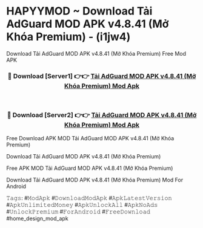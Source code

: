 # HAPYYMOD ~ Download Tải AdGuard MOD APK v4.8.41 (Mở Khóa Premium) - (i1jw4)
Download Tải AdGuard MOD APK v4.8.41 (Mở Khóa Premium) Free Mod APK

<div align="center">
<h3>🔴 Download [Server1] 👉👉 <a href="https://apk-comot.site?title=Tải_AdGuard_MOD_APK_v4.8.41_(Mở_Khóa_Premium)">Tải AdGuard MOD APK v4.8.41 (Mở Khóa Premium) Mod Apk</a></h3><br>

<h3>🔴 Download [Server2] 👉👉 <a href="https://apk-comot.site?title=Tải_AdGuard_MOD_APK_v4.8.41_(Mở_Khóa_Premium)">Tải AdGuard MOD APK v4.8.41 (Mở Khóa Premium) Mod Apk</a></h3>
</div>


Free Download APK MOD Tải AdGuard MOD APK v4.8.41 (Mở Khóa Premium)

Download Tải AdGuard MOD APK v4.8.41 (Mở Khóa Premium) 

Free APK MOD Tải AdGuard MOD APK v4.8.41 (Mở Khóa Premium) 

Download Tải AdGuard MOD APK v4.8.41 (Mở Khóa Premium) Mod For Android

𝚃𝚊𝚐𝚜: #𝙼𝚘𝚍𝙰𝚙𝚔 #𝙳𝚘𝚠𝚗𝚕𝚘𝚊𝚍𝙼𝚘𝚍𝙰𝚙𝚔 #𝙰𝚙𝚔𝙻𝚊𝚝𝚎𝚜𝚝𝚅𝚎𝚛𝚜𝚒𝚘𝚗 #𝙰𝚙𝚔𝚄𝚗𝚕𝚒𝚖𝚒𝚝𝚎𝚍𝙼𝚘𝚗𝚎𝚢 #𝙰𝚙𝚔𝚄𝚗𝚕𝚘𝚌𝚔𝙰𝚕𝚕 #𝙰𝚙𝚔𝙽𝚘𝙰𝚍𝚜 #𝚄𝚗𝚕𝚘𝚌𝚔𝙿𝚛𝚎𝚖𝚒𝚞𝚖 #𝙵𝚘𝚛𝙰𝚗𝚍𝚛𝚘𝚒𝚍 #𝙵𝚛𝚎𝚎𝙳𝚘𝚠𝚗𝚕𝚘𝚊𝚍 #home_design_mod_apk
